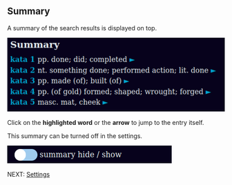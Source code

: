 ## Summary

A summary of the search results is displayed on top. 

![summary](pics/dpdict.net/dpdict_summary.png)

Click on the **highlighted word** or the **arrow** to jump to the entry itself.

This summary can be turned off in the settings.

![hide summary](pics/dpdict.net/dpdict_settings_summary_hide.png)

NEXT: [Settings](dpdict_settings.md)